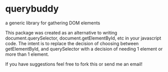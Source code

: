 # querybuddy
a generic library for gathering DOM elements

This package was created as an alternative to writing document.querySelector, document.getElementById, etc in your javascript code.
The intent is to replace the decision of choosing between getElementById, and querySelector with a decision of needing 1 element or 
more than 1 element.

If you have suggestions feel free to fork this or send me an email!
